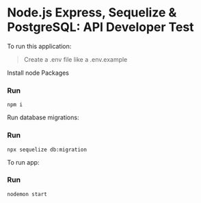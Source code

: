 # Node.js Express, Sequelize & PostgreSQL: API Developer Test

To run this application:
> Create a .env file like a .env.example


Install node Packages
### Run
```
npm i
```


Run database migrations:
### Run
```
npx sequelize db:migration
```

To run app:
### Run
```
nodemon start
```
